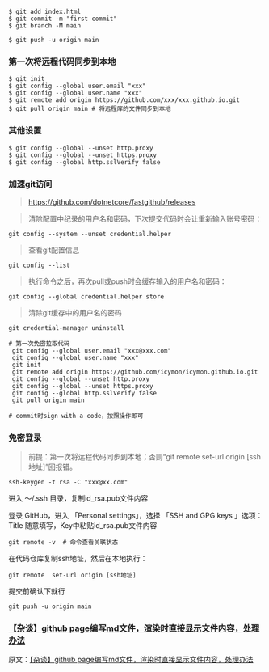 ``` shell
$ git add index.html
$ git commit -m "first commit"
$ git branch -M main

$ git push -u origin main
```
### 第一次将远程代码同步到本地
``` shell
$ git init
$ git config --global user.email "xxx"
$ git config --global user.name "xxx"
$ git remote add origin https://github.com/xxx/xxx.github.io.git
$ git pull origin main # 将远程库的文件同步到本地

```

### 其他设置
``` shell
$ git config --global --unset http.proxy
$ git config --global --unset https.proxy
$ git config --global http.sslVerify false

```

### 加速git访问
> https://github.com/dotnetcore/fastgithub/releases


> 清除配置中纪录的用户名和密码，下次提交代码时会让重新输入账号密码：
``` shell
git config --system --unset credential.helper
```
> 查看git配置信息
``` shell
git config --list
```
> 执行命令之后，再次pull或push时会缓存输入的用户名和密码：
``` shell
git config --global credential.helper store
```
> 清除git缓存中的用户名的密码
``` shell
git credential-manager uninstall
```

``` shell
# 第一次免密拉取代码
 git config --global user.email "xxx@xxx.com"
 git config --global user.name "xxx"
 git init
 git remote add origin https://github.com/icymon/icymon.github.io.git
 git config --global --unset http.proxy
 git config --global --unset https.proxy
 git config --global http.sslVerify false
 git pull origin main
 
# commit时sign with a code，按照操作即可

```


### 免密登录

> 前提：第一次将远程代码同步到本地；否则“git remote  set-url origin [ssh地址]”回报错。

``` shell
ssh-keygen -t rsa -C "xxx@xx.com"
```
进入 ～/.ssh 目录，复制id_rsa.pub文件内容

登录 GitHub，进入 「Personal settings」，选择 「SSH and GPG keys 」选项：
Title 随意填写，Key中粘贴id_rsa.pub文件内容
``` shell
git remote -v  # 命令查看关联状态
```
在代码仓库复制ssh地址，然后在本地执行：
``` shell
git remote  set-url origin [ssh地址]
```
提交前确认下就行
``` shell
git push -u origin main
```

### [【杂谈】github page编写md文件，渲染时直接显示文件内容，处理办法](https://blog.csdn.net/C2681595858/article/details/88066775)
原文：[【杂谈】github page编写md文件，渲染时直接显示文件内容，处理办法](https://blog.csdn.net/C2681595858/article/details/88066775)
